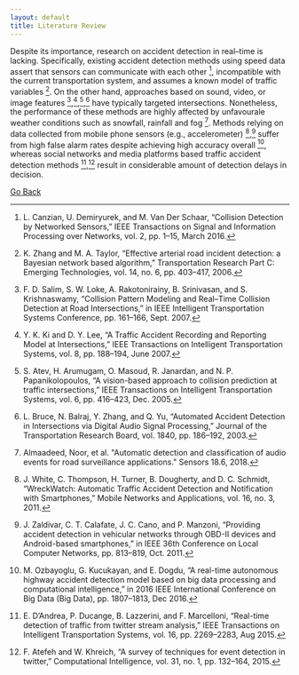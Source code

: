 ```yaml
---
layout: default
title: Literature Review 
---
```


Despite its importance, research on accident detection in real–time is lacking. Specifically, existing accident detection methods using speed data assert that sensors can communicate with each other [^1], incompatible with the current transportation system, and assumes a
known model of traffic variables [^2]. On the other hand, approaches based on sound, video, or image features [^3],[^4],[^5],[^6] have typically targeted intersections. Nonetheless, the performance of these methods are highly affected by unfavourale weather conditions such as snowfall, rainfall and fog [^7]. Methods relying on data collected from mobile phone sensors (e.g., accelerometer) [^8],[^9] suffer from high false alarm rates despite achieving high accuracy overall [^10], whereas social networks and media platforms based traffic accident detection methods [^11],[^12] result in considerable amount of detection delays in decision.


[^1]: L. Canzian, U. Demiryurek, and M. Van Der Schaar, “Collision Detection by Networked Sensors,” IEEE Transactions on Signal and Information Processing over Networks, vol. 2, pp. 1–15, March 2016.

[^2]: K. Zhang and M. A. Taylor, “Effective arterial road incident detection: a Bayesian network based algorithm,” Transportation Research Part C: Emerging Technologies, vol. 14, no. 6, pp. 403–417, 2006.

[^3]: F. D. Salim, S. W. Loke, A. Rakotonirainy, B. Srinivasan, and S. Krishnaswamy, “Collision Pattern Modeling and Real–Time Collision
Detection at Road Intersections,” in IEEE Intelligent Transportation Systems Conference, pp. 161–166, Sept. 2007.

[^4]: Y. K. Ki and D. Y. Lee, “A Traffic Accident Recording and Reporting Model at Intersections,” IEEE Transactions on Intelligent Transportation Systems, vol. 8, pp. 188–194, June 2007. 

[^5]: S. Atev, H. Arumugam, O. Masoud, R. Janardan, and N. P. Papanikolopoulos, “A vision-based approach to collision prediction at traffic intersections,” IEEE Transactions on Intelligent Transportation Systems, vol. 6, pp. 416–423, Dec. 2005.

[^6]: L. Bruce, N. Balraj, Y. Zhang, and Q. Yu, “Automated Accident Detection in Intersections via Digital Audio Signal Processing,” Journal of the Transportation Research Board, vol. 1840, pp. 186–192, 2003.

[^7]: Almaadeed, Noor, et al. "Automatic detection and classification of audio events for road surveillance applications." Sensors 18.6, 2018.

[^8]: J. White, C. Thompson, H. Turner, B. Dougherty, and D. C. Schmidt, “WreckWatch: Automatic Traffic Accident Detection and Notification with Smartphones,” Mobile Networks and Applications, vol. 16, no. 3, 2011.

[^9]: J. Zaldivar, C. T. Calafate, J. C. Cano, and P. Manzoni, “Providing accident detection in vehicular networks through OBD-II devices and Android-based smartphones,” in IEEE 36th Conference on Local Computer Networks, pp. 813–819, Oct. 2011.

[^10]: M. Ozbayoglu, G. Kucukayan, and E. Dogdu, “A real-time autonomous highway accident detection model based on big data processing and computational intelligence,” in 2016 IEEE International Conference on Big Data (Big Data), pp. 1807–1813, Dec 2016.

[^11]: E. D’Andrea, P. Ducange, B. Lazzerini, and F. Marcelloni, “Real-time detection of traffic from twitter stream analysis,” IEEE Transactions on Intelligent Transportation Systems, vol. 16, pp. 2269–2283, Aug 2015.

[^12]: F. Atefeh and W. Khreich, “A survey of techniques for event detection in twitter,” Computational Intelligence, vol. 31, no. 1, pp. 132–164, 2015.


[Go Back](../)
